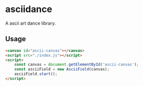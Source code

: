 # asciidance

A ascii art dance library.

## Usage

```html
<canvas id="ascii-canvas"></canvas>
<script src="./index.js"></script>
<script>
    const canvas = document.getElementById('ascii-canvas');
    const asciiField = new AsciiField(canvas);
    asciiField.start();
</script>
```
